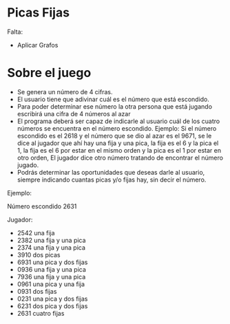 # Picas Fijas

Falta:

* Aplicar Grafos


# Sobre el juego

* Se genera un número de 4 cifras.
* El usuario tiene que adivinar cuál es el número que está escondido.
* Para poder determinar ese número la otra persona que está jugando escribirá una cifra de 4 números al azar
* El programa deberá ser capaz de indicarle al usuario cuál de los cuatro números se encuentra en el número escondido.
Ejemplo:
Si el número escondido es el 2618 y el número que se dio al azar es el 9671, se le dice al jugador que ahí hay una fija y una
pica, la fija es el 6 y la pica el 1, la fija es el 6 por estar en el mismo orden y la pica es el 1 por estar en otro orden,
El jugador dice otro número tratando de encontrar el número jugado.
* Podrás determinar las oportunidades que deseas darle al usuario, siempre indicando cuantas picas y/o fijas hay, sin decir el
número.

Ejemplo:


Número escondido 2631

Jugador:
* 2542 una fija
* 2382 una fija y una pica
* 2374 una fija y una pica
* 3910 dos picas
* 6931 una pica y dos fijas
* 0936 una fija y una pica
* 7936 una fija y una pica
* 0961 una pica y una fija
* 0931 dos fijas
* 0231 una pica y dos fijas
* 6231 dos pica y dos fijas
* 2631 cuatro fijas
